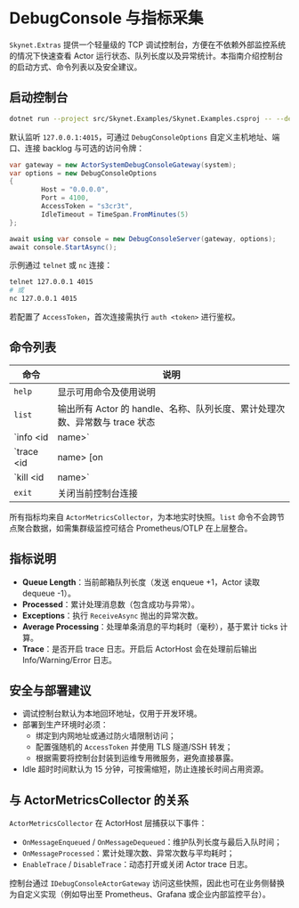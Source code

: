 # DebugConsole 与指标采集

`Skynet.Extras` 提供一个轻量级的 TCP 调试控制台，方便在不依赖外部监控系统的情况下快速查看 Actor 运行状态、队列长度以及异常统计。本指南介绍控制台的启动方式、命令列表以及安全建议。

## 启动控制台

```bash
dotnet run --project src/Skynet.Examples/Skynet.Examples.csproj -- --debug-console
```

默认监听 `127.0.0.1:4015`，可通过 `DebugConsoleOptions` 自定义主机地址、端口、连接 backlog 与可选的访问令牌：

```csharp
var gateway = new ActorSystemDebugConsoleGateway(system);
var options = new DebugConsoleOptions
{
        Host = "0.0.0.0",
        Port = 4100,
        AccessToken = "s3cr3t",
        IdleTimeout = TimeSpan.FromMinutes(5)
};

await using var console = new DebugConsoleServer(gateway, options);
await console.StartAsync();
```

示例通过 `telnet` 或 `nc` 连接：

```bash
telnet 127.0.0.1 4015
# 或
nc 127.0.0.1 4015
```

若配置了 `AccessToken`，首次连接需执行 `auth <token>` 进行鉴权。

## 命令列表

| 命令 | 说明 |
| --- | --- |
| `help` | 显示可用命令及使用说明 |
| `list` | 输出所有 Actor 的 handle、名称、队列长度、累计处理次数、异常数与 trace 状态 |
| `info <id|name>` | 显示指定 Actor 的详细指标快照（最后入队/处理时间、平均耗时等） |
| `trace <id|name> [on|off]` | 切换或明确开启/关闭指定 Actor 的 trace 记录，在 Actor 日志中输出前后处理日志 |
| `kill <id|name>` | 请求停止指定 Actor（等价于调用 `ActorSystem.KillAsync`） |
| `exit` | 关闭当前控制台连接 |

所有指标均来自 `ActorMetricsCollector`，为本地实时快照。`list` 命令不会跨节点聚合数据，如需集群级监控可结合 Prometheus/OTLP 在上层整合。

## 指标说明

- **Queue Length**：当前邮箱队列长度（发送 enqueue +1，Actor 读取 dequeue -1）。
- **Processed**：累计处理消息数（包含成功与异常）。
- **Exceptions**：执行 `ReceiveAsync` 抛出的异常次数。
- **Average Processing**：处理单条消息的平均耗时（毫秒），基于累计 ticks 计算。
- **Trace**：是否开启 trace 日志。开启后 ActorHost 会在处理前后输出 Info/Warning/Error 日志。

## 安全与部署建议

- 调试控制台默认为本地回环地址，仅用于开发环境。
- 部署到生产环境时必须：
  - 绑定到内网地址或通过防火墙限制访问；
  - 配置强随机的 `AccessToken` 并使用 TLS 隧道/SSH 转发；
  - 根据需要将控制台封装到运维专用微服务，避免直接暴露。
- Idle 超时时间默认为 15 分钟，可按需缩短，防止连接长时间占用资源。

## 与 ActorMetricsCollector 的关系

`ActorMetricsCollector` 在 ActorHost 层捕获以下事件：

- `OnMessageEnqueued` / `OnMessageDequeued`：维护队列长度与最后入队时间；
- `OnMessageProcessed`：累计处理次数、异常次数与平均耗时；
- `EnableTrace` / `DisableTrace`：动态打开或关闭 Actor trace 日志。

控制台通过 `IDebugConsoleActorGateway` 访问这些快照，因此也可在业务侧替换为自定义实现（例如导出至 Prometheus、Grafana 或企业内部监控平台）。
